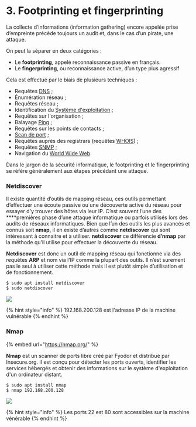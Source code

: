# 3. Footprinting et fingerprinting

La collecte d’informations \(information gathering\) encore appelée prise d’empreinte précède toujours un audit et, dans le cas d’un pirate, une attaque.

On peut la séparer en deux catégories :

* Le **footprinting**, appelé reconnaissance passive en français.
* Le **fingerprinting**, ou reconnaissance active, d’un type plus agressif

Cela est effectué par le biais de plusieurs techniques :

* Requêtes [DNS](https://fr.wikipedia.org/wiki/Domain_name_system) ;
* Énumération réseau ;
* Requêtes réseau ;
* Identification du [Système d'exploitation](https://fr.wikipedia.org/wiki/Syst%C3%A8me_d%27exploitation) ;
* Requêtes sur l'organisation ;
* Balayage [Ping](https://fr.wikipedia.org/wiki/Ping_%28logiciel%29) ;
* Requêtes sur les points de contacts ;
* [Scan de port](https://fr.wikipedia.org/wiki/Balayage_de_port) ;
* Requêtes auprès des registrars \(requêtes [WHOIS](https://fr.wikipedia.org/wiki/WHOIS)\) ;
* Requêtes [SNMP](https://fr.wikipedia.org/wiki/Simple_Network_Management_Protocol) ;
* Navigation du [World Wide Web](https://fr.wikipedia.org/wiki/World_Wide_Web).

Dans le jargon de la sécurité informatique, le footprinting et le fingerprinting se réfère généralement aux étapes précédant une attaque.

### **Netdiscover**

Il existe quantité d’outils de mapping réseau, ces outils permettant d’effectuer une écoute passive ou une découverte active du réseau pour essayer d’y trouver des hôtes via leur IP. C’est souvent l’une des ****premières phase d’une attaque informatique ou parfois utilisés lors des audits de réseaux informatiques. Bien que l’un des outils les plus avancés et connus soit **nmap**, il en existe d’autres comme **netdiscover** qui sont intéressant à connaitre et à utiliser. **netdiscover** ce différencie **d’nmap** par la méthode qu’il utilise pour effectuer la découverte du réseau.

**Netdiscover** est donc un outil de mapping réseau qui fonctionne via des requêtes **ARP** et nom via l’IP comme la plupart des outils. Il n’est surement pas le seul  à utiliser cette méthode mais il est plutôt simple d’utilisation et de fonctionnement.

```text
$ sudo apt install netdiscover
$ sudo netdiscover
```

![](https://lh5.googleusercontent.com/37ranSXih_9QSNdLGmPTFEFOytHYohW5CPicG-Hfq09NXRAHSdqoqrKCdcod8sPIFIsr7ei3j3r2i93Hy5fJ8fzx88rSaS_Eyfh4a-mqIeCpbFVuIf45giYqsSvcd4kA5PgkNmcH)

{% hint style="info" %}
192.168.200.128 est l'adresse IP de la machine vulnérable
{% endhint %}

### Nmap

{% embed url="https://nmap.org/" %}

**Nmap** est un scanner de ports libre créé par Fyodor et distribué par Insecure.org. Il est conçu pour détecter les ports ouverts, identifier les services hébergés et obtenir des informations sur le système d'exploitation d'un ordinateur distant.

```text
$ sudo apt install nmap
$ nmap 192.168.200.128
```

![](https://lh5.googleusercontent.com/_IzgFeq-LGtipgosy_cBnmoKb9iJOr09oOevKZnN7Ew_AVO7bQrV1ktptdiCURyOIVtZcvR-5XApd8SnXwoF_Ei0dSxdnVGBWe_z9t4O9rXL39g36FzrmFMzm8j_1YRC_2kwS0GM)

{% hint style="info" %}
Les ports 22 est 80 sont accessibles sur la machine vénérable
{% endhint %}

